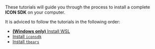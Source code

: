 These tutorials will guide you through the process to install a complete **ICON SDK** on your computer.

It is adviced to follow the tutorials in the following order:

  - [**(Windows only)** Install WSL](packages/wsl.md)
  - [Install `iconsdk`](packages/iconsdk.md)
  - [Install `tbears`](packages/tbears.md)
